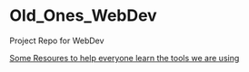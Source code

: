 # Old_Ones_WebDev
Project Repo for WebDev

[Some Resoures to help everyone learn the tools we are using](https://github.com/MrrMagpiie/Helpful_Resources.git)

